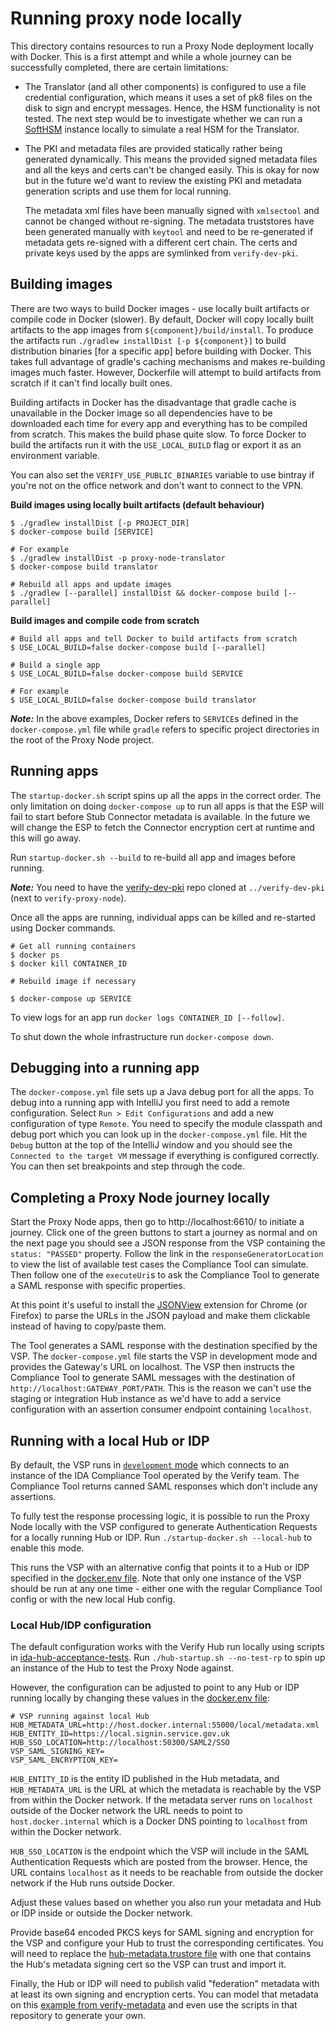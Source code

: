 # Running proxy node locally

This directory contains resources to run a Proxy Node deployment locally with Docker. This is a first attempt and while a whole journey can be successfully completed, there are certain limitations:

- The Translator (and all other components) is configured to use a file credential configuration, which means it uses a set of pk8 files on the disk to sign and encrypt messages. Hence, the HSM functionality is not tested. The next step would be to investigate whether we can run a [SoftHSM](https://www.opendnssec.org/softhsm/) instance locally to simulate a real HSM for the Translator.

- The PKI and metadata files are provided statically rather being generated dynamically. This means the provided signed metadata files and all the keys and certs can't be changed easily. This is okay for now but in the future we'd want to review the existing PKI and metadata generation scripts and use them for local running.

    The metadata xml files have been manually signed with `xmlsectool` and cannot be changed without re-signing. The metadata truststores have been generated manually with `keytool` and need to be re-generated if metadata gets re-signed with a different cert chain. The certs and private keys used by the apps are symlinked from `verify-dev-pki`. 

## Building images

There are two ways to build Docker images - use locally built artifacts or compile code in Docker (slower). By default, Docker will copy locally built artifacts to the app images from `${component}/build/install`. To produce the artifacts run `./gradlew installDist [-p ${component}]` to build distribution binaries [for a specific app] before building with Docker. This takes full advantage of gradle's caching mechanisms and makes re-building images much faster. However, Dockerfile will attempt to build artifacts from scratch if it can't find locally built ones.

Building artifacts in Docker has the disadvantage that gradle cache is unavailable in the Docker image so all dependencies have to be downloaded each time for every app and everything has to be compiled from scratch. This makes the build phase quite slow. To force Docker to build the artifacts run it with the `USE_LOCAL_BUILD` flag or export it as an environment variable.

You can also set the `VERIFY_USE_PUBLIC_BINARIES` variable to use bintray if you're not on the office network and don't want to connect to the VPN.

**Build images using locally built artifacts (default behaviour)**
```shell script
$ ./gradlew installDist [-p PROJECT_DIR]
$ docker-compose build [SERVICE]

# For example
$ ./gradlew installDist -p proxy-node-translator
$ docker-compose build translator

# Rebuild all apps and update images
$ ./gradlew [--parallel] installDist && docker-compose build [--parallel]
```

**Build images and compile code from scratch**
```shell script
# Build all apps and tell Docker to build artifacts from scratch
$ USE_LOCAL_BUILD=false docker-compose build [--parallel]

# Build a single app
$ USE_LOCAL_BUILD=false docker-compose build SERVICE

# For example
$ USE_LOCAL_BUILD=false docker-compose build translator
```

***Note:*** In the above examples, Docker refers to `SERVICE`s defined in the `docker-compose.yml` file while `gradle` refers to specific project directories in the root of the Proxy Node project. 

## Running apps

The `startup-docker.sh` script spins up all the apps in the correct order. The only limitation on doing `docker-compose up` to run all apps is that the ESP will fail to start before Stub Connector metadata is available. In the future we will change the ESP to fetch the Connector encryption cert at runtime and this will go away.

Run `startup-docker.sh --build` to re-build all app and images before running.

***Note:*** You need to have the [verify-dev-pki](https://github.com/alphagov/verify-dev-pki) repo cloned at `../verify-dev-pki` (next to `verify-proxy-node`).

Once all the apps are running, individual apps can be killed and re-started using Docker commands.
```shell script
# Get all running containers
$ docker ps
$ docker kill CONTAINER_ID

# Rebuild image if necessary

$ docker-compose up SERVICE
```
To view logs for an app run `docker logs CONTAINER_ID [--follow]`.

To shut down the whole infrastructure run `docker-compose down`.

## Debugging into a running app

The `docker-compose.yml` file sets up a Java debug port for all the apps. To debug into a running app with IntelliJ you first need to add a remote configuration. Select `Run > Edit Configurations` and add a new configuration of type `Remote`. You need to specify the module classpath and debug port which you can look up in the `docker-compose.yml` file. Hit the `Debug` button at the top of the IntelliJ window and you should see the `Connected to the target VM` message if everything is configured correctly. You can then set breakpoints and step through the code.

## Completing a Proxy Node journey locally

Start the Proxy Node apps, then go to http://localhost:6610/ to initiate a journey. Click one of the green buttons to start a journey as normal and on the next page you should see a JSON response from the VSP containing the `status: "PASSED"` property. Follow the link in the `responseGeneratorLocation` to view the list of available test cases the Compliance Tool can simulate. Then follow one of the `executeUri`s to ask the Compliance Tool to generate a SAML response with specific properties.

At this point it's useful to install the [JSONView](https://chrome.google.com/webstore/detail/jsonview/chklaanhfefbnpoihckbnefhakgolnmc?hl=en) extension for Chrome (or Firefox) to parse the URLs in the JSON payload and make them clickable instead of having to copy/paste them.  

The Tool generates a SAML response with the destination specified by the VSP. The `docker-compose.yml` file starts the VSP in development mode and provides the Gateway's URL on localhost. The VSP then instructs the Compliance Tool to generate SAML messages with the destination of `http://localhost:GATEWAY_PORT/PATH`. This is the reason we can't use the staging or integration Hub instance as we'd have to add a service configuration with an assertion consumer endpoint containing `localhost`.

## Running with a local Hub or IDP

By default, the VSP runs in [`development` mode](https://github.com/alphagov/verify-service-provider#development) which connects to an instance of the IDA Compliance Tool operated by the Verify team. The Compliance Tool returns canned SAML responses which don't include any assertions.

To fully test the response processing logic, it is possible to run the Proxy Node locally with the VSP configured to generate Authentication Requests for a locally running Hub or IDP. Run `./startup-docker.sh --local-hub` to enable this mode.

This runs the VSP with an alternative config that points it to a Hub or IDP specified in the [docker.env file](docker.env). Note that only one instance of the VSP should be run at any one time - either one with the regular Compliance Tool config or with the new local Hub config.

### Local Hub/IDP configuration

The default configuration works with the Verify Hub run locally using scripts in [ida-hub-acceptance-tests](https://github.com/alphagov/ida-hub-acceptance-tests). Run `./hub-startup.sh --no-test-rp` to spin up an instance of the Hub to test the Proxy Node against.

However, the configuration can be adjusted to point to any Hub or IDP running locally by changing these values in the [docker.env file](docker.env):

```dotenv
# VSP running against local Hub
HUB_METADATA_URL=http://host.docker.internal:55000/local/metadata.xml
HUB_ENTITY_ID=https://local.signin.service.gov.uk
HUB_SSO_LOCATION=http://localhost:50300/SAML2/SSO
VSP_SAML_SIGNING_KEY=
VSP_SAML_ENCRYPTION_KEY=
```

`HUB_ENTITY_ID` is the entity ID published in the Hub metadata, and `HUB_METADATA_URL` is the URL at which the metadata is reachable by the VSP from within the Docker network. If the metadata server runs on `localhost` outside of the Docker network the URL needs to point to `host.docker.internal` which is a Docker DNS pointing to `localhost` from within the Docker network.

`HUB_SSO_LOCATION` is the endpoint which the VSP will include in the SAML Authentication Requests which are posted from the browser. Hence, the URL contains `localhost` as it needs to be reachable from outside the docker network if the Hub runs outside Docker.

Adjust these values based on whether you also run your metadata and Hub or IDP inside or outside the Docker network. 

Provide base64 encoded PKCS keys for SAML signing and encryption for the VSP and configure your Hub to trust the corresponding certificates.
You will need to replace the [hub-metadata.trustore file](vsp/hub-metadata.truststore) with one that contains the Hub's metadata signing cert so the VSP can trust and import it.

Finally, the Hub or IDP will need to publish valid "federation" metadata with at least its own signing and encryption certs. You can model that metadata on this [example from verify-metadata](https://github.com/alphagov/verify-metadata/blob/master/signed/local/metadata.xml) and even use the scripts in that repository to generate your own. 
